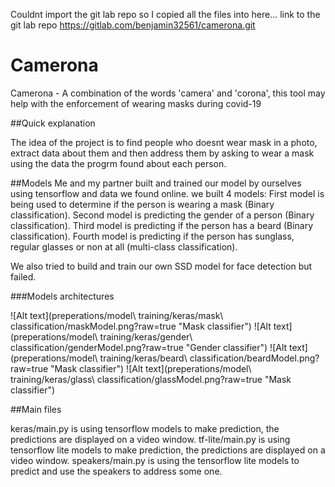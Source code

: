 Couldnt import the git lab repo so I copied all the files into here... link to the git lab repo https://gitlab.com/benjamin32561/camerona.git

# Camerona

Camerona - A combination of the words 'camera' and 'corona', this tool may help with the enforcement of wearing masks during covid-19

##Quick explanation

The idea of the project is to find people who doesnt wear mask in a photo, extract data about them and then address them by asking to wear a mask using the data the progrm found about each person.

##Models
Me and my partner built and trained our model by ourselves using tensorflow and data we found online.
we built 4 models:
First model is being used to determine if the person is wearing a mask (Binary classification).
Second model is predicting the gender of a person (Binary classification).
Third model is predicting if the person has a beard (Binary classification).
Fourth model is predicting if the person has sunglass, regular glasses or non at all (multi-class classification).

We also tried to build and train our own SSD model for face detection but failed.

###Models architectures

![Alt text](preperations/model\ training/keras/mask\ classification/maskModel.png?raw=true "Mask classifier")
![Alt text](preperations/model\ training/keras/gender\ classification/genderModel.png?raw=true "Gender classifier")
![Alt text](preperations/model\ training/keras/beard\ classification/beardModel.png?raw=true "Mask classifier")
![Alt text](preperations/model\ training/keras/glass\ classification/glassModel.png?raw=true "Mask classifier")

##Main files

keras/main.py is using tensorflow models to make prediction, the predictions are displayed on a video window.
tf-lite/main.py is using tensorflow lite models to make prediction, the predictions are displayed on a video window.
speakers/main.py is using the tensorflow lite models to predict and use the speakers to address some one.
